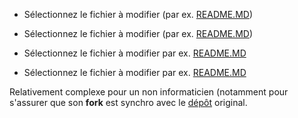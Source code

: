 
- Sélectionnez le fichier à modifier (par ex. [README.MD](https://github.com/sveinburne/lets-play-science/blob/master/README.MD))

- Sélectionnez le fichier à modifier (par ex. [README.MD](README.html))
- Sélectionnez le fichier à modifier par ex. [README.MD](README.html)
- Sélectionnez le fichier à modifier par ex. [README.MD](TEST/README.html)


Relativement complexe pour un non informaticien (notamment pour s'assurer que son **fork** est synchro avec le [dépôt](DEFINITIONS.html#7.a) original. 